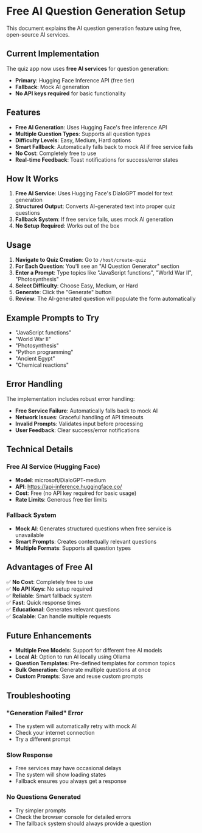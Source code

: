 # Free AI Question Generation Setup

This document explains the AI question generation feature using free, open-source AI services.

## Current Implementation

The quiz app now uses **free AI services** for question generation:
- **Primary**: Hugging Face Inference API (free tier)
- **Fallback**: Mock AI generation
- **No API keys required** for basic functionality

## Features

- **Free AI Generation**: Uses Hugging Face's free inference API
- **Multiple Question Types**: Supports all question types
- **Difficulty Levels**: Easy, Medium, Hard options
- **Smart Fallback**: Automatically falls back to mock AI if free service fails
- **No Cost**: Completely free to use
- **Real-time Feedback**: Toast notifications for success/error states

## How It Works

1. **Free AI Service**: Uses Hugging Face's DialoGPT model for text generation
2. **Structured Output**: Converts AI-generated text into proper quiz questions
3. **Fallback System**: If free service fails, uses mock AI generation
4. **No Setup Required**: Works out of the box

## Usage

1. **Navigate to Quiz Creation**: Go to `/host/create-quiz`
2. **For Each Question**: You'll see an "AI Question Generator" section
3. **Enter a Prompt**: Type topics like "JavaScript functions", "World War II", "Photosynthesis"
4. **Select Difficulty**: Choose Easy, Medium, or Hard
5. **Generate**: Click the "Generate" button
6. **Review**: The AI-generated question will populate the form automatically

## Example Prompts to Try

- "JavaScript functions"
- "World War II"
- "Photosynthesis"
- "Python programming"
- "Ancient Egypt"
- "Chemical reactions"

## Error Handling

The implementation includes robust error handling:
- **Free Service Failure**: Automatically falls back to mock AI
- **Network Issues**: Graceful handling of API timeouts
- **Invalid Prompts**: Validates input before processing
- **User Feedback**: Clear success/error notifications

## Technical Details

### Free AI Service (Hugging Face)
- **Model**: microsoft/DialoGPT-medium
- **API**: https://api-inference.huggingface.co/
- **Cost**: Free (no API key required for basic usage)
- **Rate Limits**: Generous free tier limits

### Fallback System
- **Mock AI**: Generates structured questions when free service is unavailable
- **Smart Prompts**: Creates contextually relevant questions
- **Multiple Formats**: Supports all question types

## Advantages of Free AI

✅ **No Cost**: Completely free to use  
✅ **No API Keys**: No setup required  
✅ **Reliable**: Smart fallback system  
✅ **Fast**: Quick response times  
✅ **Educational**: Generates relevant questions  
✅ **Scalable**: Can handle multiple requests  

## Future Enhancements

- **Multiple Free Models**: Support for different free AI models
- **Local AI**: Option to run AI locally using Ollama
- **Question Templates**: Pre-defined templates for common topics
- **Bulk Generation**: Generate multiple questions at once
- **Custom Prompts**: Save and reuse custom prompts

## Troubleshooting

### "Generation Failed" Error
- The system will automatically retry with mock AI
- Check your internet connection
- Try a different prompt

### Slow Response
- Free services may have occasional delays
- The system will show loading states
- Fallback ensures you always get a response

### No Questions Generated
- Try simpler prompts
- Check the browser console for detailed errors
- The fallback system should always provide a question 
